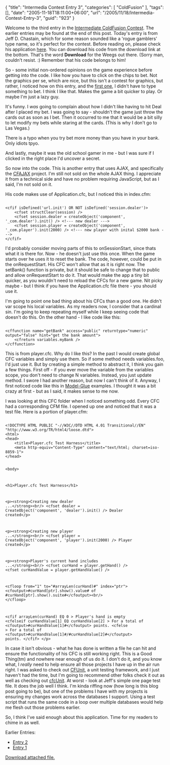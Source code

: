 {
	"title": "Intermedia Contest Entry 3",
	"categories": [
		"ColdFusion"
	],
	"tags": [],
	"date": "2005-11-18T18:11:00+06:00",
	"url": "/2005/11/18/Intermedia-Contest-Entry-3",
	"guid": "923"
}

Welcome to the third entry in the <a href="http://ray.camdenfamily.com/index.cfm/2005/10/30/Intermediate-ColdFusion-Contest">Intermediate ColdFusion Contest</a>. The earlier entries may be found at the end of this post. Today's entry is from Jeff D. Chastain, which for some reason sounded like a 'rogue gamblers' type name, so it's perfect for the contest. Before reading on, please check his application <a href="http://ray.camdenfamily.com/demos/contest2/jchastain/blackjack">here</a>. You can download his code from the download link at the bottom. That's the word <b>Download</b> for the Weegs out there. (Sorry man, couldn't resist. :) Remember that his code belongs to him!
<!--more-->
So - some initial non-ordered opinions on the game experience before getting into the code. I like how you have to click on the chips to bet. Not the graphics per se, which are nice, but this isn't a contest for graphics, but rather, I noticed how on this entry, and the <a href="http://ray.camdenfamily.com/index.cfm/2005/11/16/Intermediate-Contest-Entry-1">first one</a>, I didn't have to type something to bet. I think I like that. Makes the game a bit quicker to play. Or maybe I'm just a lazy guy. 

It's funny. I <i>was</i> going to complain about how I didn't like having to hit Deal after I placed my bet. I was going to say - shouldn't the game just throw the cards out as soon as I bet. Then it occurred to me that it would be a bit silly to let modify my bets while staring at the cards. (This is why I don't go to Las Vegas.) 

There is a typo when you try bet more money than you have in your bank. Only idiots tpyo. 

And lastly, maybe it was the old school gamer in me - but I was sure if I clicked in the right place I'd uncover a secret.

So now into the code. This is another entry that uses AJAX, and specifically the <a href="http://www.indiankey.com/cfajax">CFAJAX</a> project. I'm still not sold on the whole AJAX thing. I appreciate it from a technical side and have no problem requiring JavaScript, but as I said, I'm not sold on it. 

His code makes use of Application.cfc, but I noticed this in index.cfm:

<code>
&lt;cfif isDefined('url.init') OR NOT isDefined('session.dealer')&gt;
	&lt;cfset structClear(session) /&gt;
	&lt;cfset session.dealer = createObject('component', '_com.dealer').init() /&gt; &lt;!--- new dealer ---&gt;
	&lt;cfset session.player = createObject('component', '_com.player').init(2000) /&gt; &lt;!--- new player with inital $2000 bank ---&gt;
&lt;/cfif&gt;
</code>

I'd probably consider moving parts of this to onSessionStart, since thats what it is there for. Now - he doesn't just use this once. When the game starts over he uses it to reset the bank. The code, however, could be put in the onRequestStart. His CFC won't allow that as it is right now. The setBank() function is private, but it should be safe to change that to public and allow onRequestStart to do it. That would make the app a tiny bit quicker, as you wouldn't need to reload the CFCs for a new game. Nit picky maybe - but I think if you have the Application.cfc file there - you should use it. 

I'm going to point one bad thing about his CFCs than a good one. He didn't var scope his local variables. As my readers now, I consider that a cardinal sin. I'm going to keep repeating myself while I keep seeing code that doesn't do this. On the other hand - I like code like this: 

<code>
&lt;cffunction name="getBank" access="public" returntype="numeric" output="false" hint="get the bank amount"&gt;
	&lt;cfreturn variables.myBank /&gt;
&lt;/cffunction&gt;
</code>

This is from player.cfc. Why do I like this? In the past I would create global CFC variables and simply use them. So if some method needs variables.foo, I'd just use it. But by creating a simple method to abstract it, I think you gain a few things. First off - if you ever move the variable from the variables scope, you don't need to change N variables. Instead, you just update method. I swore I had another reason, but now I can't think of it. Anyway, I first noticed code like this in <a href="http://www.model-glue.com">Model-Glue</a> examples. I thought it was a bit crazy at first - but as I said, it makes sense to me now.

I was looking at this CFC folder when I noticed something odd. Every CFC had a corresponding CFM file. I opened up one and noticed that it was a test file. Here is a portion of player.cfm:

<code>
&lt;!DOCTYPE HTML PUBLIC "-//W3C//DTD HTML 4.01 Transitional//EN" "http://www.w3.org/TR/html4/loose.dtd"&gt;
&lt;html&gt;
&lt;head&gt;
	&lt;title&gt;Player.cfc Test Harness&lt;/title&gt;
	&lt;meta http-equiv="Content-Type" content="text/html; charset=iso-8859-1"&gt;
&lt;/head&gt;

&lt;body&gt;

&lt;h1&gt;Player.cfc Test Harness&lt;/h1&gt;

&lt;p&gt;&lt;strong&gt;Creating new dealer ...&lt;/strong&gt;&lt;br/&gt;
&lt;cfset dealer = CreateObject('component', 'dealer').init() /&gt;
Dealer created&lt;/p&gt;

&lt;p&gt;&lt;strong&gt;Creating new player ...&lt;/strong&gt;&lt;br/&gt;
&lt;cfset player = CreateObject('component', 'player').init(2000) /&gt;
Player created&lt;/p&gt;

&lt;p&gt;&lt;strong&gt;Player's current hand includes ...&lt;/strong&gt;&lt;br/&gt;
&lt;cfset curHand = player.getHand() /&gt;
&lt;cfset curHandValue = player.getHandValue() /&gt;

&lt;cfloop from="1" to="#arrayLen(curHand)#" index="ptr"&gt;
	&lt;cfoutput&gt;#curHand[ptr].show().value# of #curHand[ptr].show().suite#&lt;/cfoutput&gt;&lt;br/&gt;
&lt;/cfloop&gt;

&lt;cfif arrayLen(curHand) EQ 0 &gt;
	Player's hand is empty
&lt;cfelseif curHandValue[1] EQ curHandValue[2] &gt;
	For a total of &lt;cfoutput&gt;#curHandValue[1]#&lt;/cfoutput&gt; points.
&lt;cfelse &gt;
	For a total of &lt;cfoutput&gt;#curHandValue[1]#/#curHandValue[2]#&lt;/cfoutput&gt; points.
&lt;/cfif&gt;
&lt;/p&gt;
</code>

In case it isn't obvious - what he has done is written a file he can hit and ensure the functionality of his CFC is still working right. This is a Good Thing(tm) and nowhere near enough of us do it. I don't do it, and you know what, I <i>really</i> need to help ensure all those projects I have up in the air run right. I was asked to check out <a href="http://cfunit.sourceforge.net/">CFUnit</a>, a unit testing framework, and I just haven't had the time, but I'm going to recommend other folks check it out as well as checking out <a href="http://www.cfcunit.org/cfcunit/">cfcUnit</a>. At worst - look at Jeff's simple one page test file. It does the job well I think. I'm kinda riffing now (how long is this blog post going to be), but one of the problems I have with my projects is ensuring my changes work across the databases I support. Using a test script that runs the same code in a loop over multiple databases would help me flesh out those problems earlier. 

So, I think I've said enough about this application. Time for my readers to chime in as well.

Earlier Entries:
<ul>
<li><a href="http://ray.camdenfamily.com/index.cfm/2005/11/17/Intermediate-Contest-Entry-2">Entry 2</a>
<li><a href="http://ray.camdenfamily.com/index.cfm/2005/11/16/Intermediate-Contest-Entry-1">Entry 1</a>
</ul><p><a href='enclosures/D%3A%5Cwebsites%5Ccamdenfamily%5Csource%5Cmorpheus%5Cblog%5Cenclosures%2Fjchastain%2Ezip'>Download attached file.</a></p>